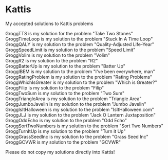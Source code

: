 # Kattis

My accepted solutions to Kattis problems <br>

GroggTTS is my solution for the problem "Take Two Stones" <br>
GroggTimeLoop is my solution to the problem "Stuck In A Time Loop" <br>
GroggQALY is my solution to the problem "Quality-Adjusted Life-Year" <br>
GroggSpeedLimit is my solution to the problem "Speed Limit" <br>
GroggVolim is my solution to the problem "Volim" <br>
GroggR2 is my solution to the problem "R2" <br>
GroggBatterUp is my solution to the problem "Batter Up" <br>
GroggIBEM is my solution to the problem "I've been everywhere, man" <br>
GroggRatingProblem is my solution to the problem "Rating Problems" <br>
GroggWhichIsGreater is my solution to the problem "Which is Greater?" <br> 
GroggFilip is my solution to the problem "Filip" <br>
GroggTwoSum is my solution to the problem "Two Sum" <br>
GroggTriangleArea is my solution to the problem "Triangle Area" <br>
GroggJumboJavelin is my solution to the problem "Jumbo Javelin" <br>
GroggIsItHalloween is my solution to the problem "IsItHalloween.com" <br> 
GroggJLJ is my solution to the problem "Jack O Lantern Juxtaposition" <br>
GroggOddEcho is my solution to the problem "Odd Echo" <br>
GroggSortTwoNumbers is my solution to the problem "Sort Two Numbers" <br>
GroggTurnItUp is my solution to the problem "Turn it Up" <br>
GroggGrassSeedInc is my solution to the problem "Grass Seed Inc" <br>
GroggGCVWR is my solution to the problem "GCVWR" <br>

Please do not copy my solutions directly into Kattis! <br>
